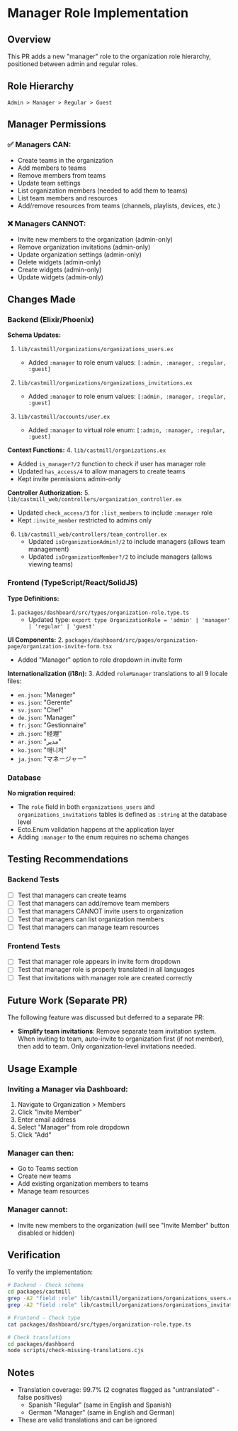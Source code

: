 # Manager Role Implementation

## Overview
This PR adds a new "manager" role to the organization role hierarchy, positioned between admin and regular roles.

## Role Hierarchy
```
Admin > Manager > Regular > Guest
```

## Manager Permissions

### ✅ Managers CAN:
- Create teams in the organization
- Add members to teams
- Remove members from teams  
- Update team settings
- List organization members (needed to add them to teams)
- List team members and resources
- Add/remove resources from teams (channels, playlists, devices, etc.)

### ❌ Managers CANNOT:
- Invite new members to the organization (admin-only)
- Remove organization invitations (admin-only)
- Update organization settings (admin-only)
- Delete widgets (admin-only)
- Create widgets (admin-only)
- Update widgets (admin-only)

## Changes Made

### Backend (Elixir/Phoenix)

**Schema Updates:**
1. `lib/castmill/organizations/organizations_users.ex`
   - Added `:manager` to role enum values: `[:admin, :manager, :regular, :guest]`

2. `lib/castmill/organizations/organizations_invitations.ex`
   - Added `:manager` to role enum values: `[:admin, :manager, :regular, :guest]`

3. `lib/castmill/accounts/user.ex`
   - Added `:manager` to virtual role enum: `[:admin, :manager, :regular, :guest]`

**Context Functions:**
4. `lib/castmill/organizations.ex`
   - Added `is_manager?/2` function to check if user has manager role
   - Updated `has_access/4` to allow managers to create teams
   - Kept invite permissions admin-only

**Controller Authorization:**
5. `lib/castmill_web/controllers/organization_controller.ex`
   - Updated `check_access/3` for `:list_members` to include `:manager` role
   - Kept `:invite_member` restricted to admins only

6. `lib/castmill_web/controllers/team_controller.ex`
   - Updated `isOrganizationAdmin?/2` to include managers (allows team management)
   - Updated `isOrganizationMember?/2` to include managers (allows viewing teams)

### Frontend (TypeScript/React/SolidJS)

**Type Definitions:**
1. `packages/dashboard/src/types/organization-role.type.ts`
   - Updated type: `export type OrganizationRole = 'admin' | 'manager' | 'regular' | 'guest'`

**UI Components:**
2. `packages/dashboard/src/pages/organization-page/organization-invite-form.tsx`
   - Added "Manager" option to role dropdown in invite form

**Internationalization (i18n):**
3. Added `roleManager` translations to all 9 locale files:
   - `en.json`: "Manager"
   - `es.json`: "Gerente"
   - `sv.json`: "Chef"
   - `de.json`: "Manager"
   - `fr.json`: "Gestionnaire"
   - `zh.json`: "经理"
   - `ar.json`: "مدير"
   - `ko.json`: "매니저"
   - `ja.json`: "マネージャー"

### Database

**No migration required:**
- The `role` field in both `organizations_users` and `organizations_invitations` tables is defined as `:string` at the database level
- Ecto.Enum validation happens at the application layer
- Adding `:manager` to the enum requires no schema changes

## Testing Recommendations

### Backend Tests
- [ ] Test that managers can create teams
- [ ] Test that managers can add/remove team members
- [ ] Test that managers CANNOT invite users to organization
- [ ] Test that managers can list organization members
- [ ] Test that managers can manage team resources

### Frontend Tests
- [ ] Test that manager role appears in invite form dropdown
- [ ] Test that manager role is properly translated in all languages
- [ ] Test that invitations with manager role are created correctly

## Future Work (Separate PR)

The following feature was discussed but deferred to a separate PR:
- **Simplify team invitations**: Remove separate team invitation system. When inviting to team, auto-invite to organization first (if not member), then add to team. Only organization-level invitations needed.

## Usage Example

### Inviting a Manager via Dashboard:
1. Navigate to Organization > Members
2. Click "Invite Member"
3. Enter email address
4. Select "Manager" from role dropdown
5. Click "Add"

### Manager can then:
- Go to Teams section
- Create new teams
- Add existing organization members to teams
- Manage team resources

### Manager cannot:
- Invite new members to the organization (will see "Invite Member" button disabled or hidden)

## Verification

To verify the implementation:

```bash
# Backend - Check schema
cd packages/castmill
grep -A2 "field :role" lib/castmill/organizations/organizations_users.ex
grep -A2 "field :role" lib/castmill/organizations/organizations_invitations.ex

# Frontend - Check type
cat packages/dashboard/src/types/organization-role.type.ts

# Check translations
cd packages/dashboard
node scripts/check-missing-translations.cjs
```

## Notes

- Translation coverage: 99.7% (2 cognates flagged as "untranslated" - false positives)
  - Spanish "Regular" (same in English and Spanish)
  - German "Manager" (same in English and German)
- These are valid translations and can be ignored
